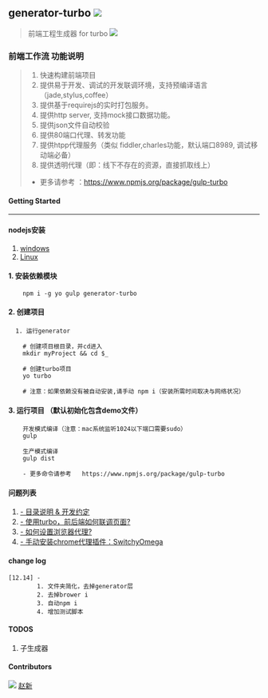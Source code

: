 ## generator-turbo [![](https://img.shields.io/npm/v/generator-turbo.svg?style=flat)](https://www.npmjs.org/package/generator-turbo)  
> 前端工程生成器 for turbo [![](https://img.shields.io/npm/v/gulp-turbo.svg?style=flat)](https://www.npmjs.org/package/gulp-turbo)  

### 前端工作流 功能说明

> 1. 快速构建前端项目
> 1. 提供易于开发、调试的开发联调环境，支持预编译语言（jade,stylus,coffee）
> 1. 提供基于requirejs的实时打包服务。
> 1. 提供http server, 支持mock接口数据功能。
> 1. 提供json文件自动校验
> 1. 提供80端口代理、转发功能
> 1. 提供htpp代理服务（类似 fiddler,charles功能，默认端口8989, 调试移动端必备）
> 1. 提供透明代理（即：线下不存在的资源，直接抓取线上）
>  - 更多请参考 ：https://www.npmjs.org/package/gulp-turbo


#### Getting Started
----

#### nodejs安装

1. [windows](http://jingyan.baidu.com/article/b0b63dbfca599a4a483070a5.html)
2. [Linux](https://github.com/DIDI-FE/generator-turbo/wiki/Linux%E4%B8%8BNodejs%E5%AE%89%E8%A3%85)

#### 1. 安装依赖模块

```shell
    npm i -g yo gulp generator-turbo
```

#### 2. 创建项目

```
  1. 运行generator

    # 创建项目根目录，并cd进入
    mkdir myProject && cd $_

    # 创建turbo项目
    yo turbo

    # 注意：如果依赖没有被自动安装,请手动 npm i（安装所需时间取决与网络状况）

```

#### 3. 运行项目 （默认初始化包含demo文件）

```
    开发模式编译（注意：mac系统监听1024以下端口需要sudo）
    gulp

    生产模式编译
    gulp dist

    - 更多命令请参考   https://www.npmjs.org/package/gulp-turbo

```
#### 问题列表

  1. [- 目录说明 & 开发约定](https://github.com/ian000/generator-turbo/wiki/%E7%9B%AE%E5%BD%95%E8%AF%B4%E6%98%8E-&-turbo%E5%BC%80%E5%8F%91%E7%BA%A6%E5%AE%9A)
  1. [- 使用turbo，前后端如何联调页面?](https://github.com/ian000/gulp-turbo/wiki/%E4%BD%BF%E7%94%A8turbo%EF%BC%8C%E5%89%8D%E5%90%8E%E7%AB%AF%E5%A6%82%E4%BD%95%E8%81%94%E8%B0%83%E9%A1%B5%E9%9D%A2)
  1. [- 如何设置浏览器代理?](https://github.com/ian000/gulp-turbo/wiki/%E5%A6%82%E4%BD%95%E8%AE%BE%E7%BD%AE%E6%B5%8F%E8%A7%88%E5%99%A8%E4%BB%A3%E7%90%86)
  1. [- 手动安装chrome代理插件：SwitchyOmega](http://jingyan.baidu.com/article/11c17a2c121c0ff446e39d16.html)


#### change log

    [12.14] -
            1. 文件夹简化，去掉generator层
            2. 去掉brower i
            3. 自动npm i
            4. 增加测试脚本

#### TODOS
  1. 子生成器

#### Contributors
<img src="https://avatars3.githubusercontent.com/u/3196171?v=3&s=40">  [赵新](https://github.com/ian000)  
